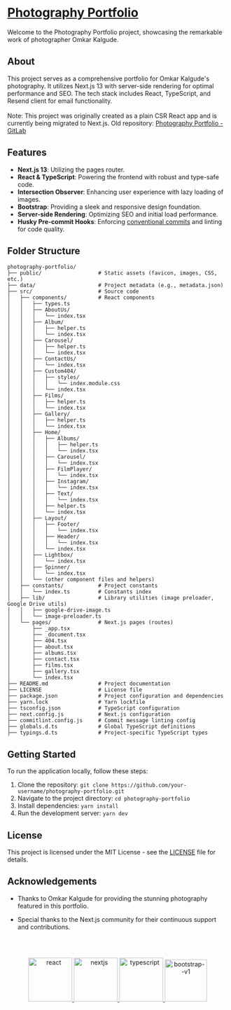 <p align="center">
    <a aria-label="CI Status" href="https://github.com/mayureshkakade/photography-portfolio/actions/workflows/ci.yml">
        <img alt="" src="https://github.com/mayureshkakade/photography-portfolio/actions/workflows/ci.yml/badge.svg">
    </a>
</p>

# [Photography Portfolio](https://omkarkalgude.vercel.app/)

Welcome to the Photography Portfolio project, showcasing the remarkable work of photographer Omkar Kalgude.

## About

This project serves as a comprehensive portfolio for Omkar Kalgude's photography. It utilizes Next.js 13 with server-side rendering for optimal performance and SEO. The tech stack includes React, TypeScript, and Resend client for email functionality.
<br/>
<br/>
Note: This project was originally created as a plain CSR React app and is currently being migrated to Next.js. Old repository: [Photography Portfolio - GitLab](https://gitlab.com/photography-portfolio/photography-portfolio-site)

## Features

- **Next.js 13**: Utilizing the pages router.
- **React & TypeScript**: Powering the frontend with robust and type-safe code.
- **Intersection Observer**: Enhancing user experience with lazy loading of images.
- **Bootstrap**: Providing a sleek and responsive design foundation.
- **Server-side Rendering**: Optimizing SEO and initial load performance.
- **Husky Pre-commit Hooks**: Enforcing [conventional commits](https://www.conventionalcommits.org/en/v1.0.0/) and linting for code quality.

## Folder Structure

```
photography-portfolio/
├── public/                  # Static assets (favicon, images, CSS, etc.)
├── data/                    # Project metadata (e.g., metadata.json)
├── src/                     # Source code
│   ├── components/          # React components
│   │   ├── types.ts
│   │   ├── AboutUs/
│   │   │   └── index.tsx
│   │   ├── Album/
│   │   │   ├── helper.ts
│   │   │   └── index.tsx
│   │   ├── Carousel/
│   │   │   ├── helper.ts
│   │   │   └── index.tsx
│   │   ├── ContactUs/
│   │   │   └── index.tsx
│   │   ├── Custom404/
│   │   │   ├── styles/
│   │   │   │   └── index.module.css
│   │   │   └── index.tsx
│   │   ├── Films/
│   │   │   ├── helper.ts
│   │   │   └── index.tsx
│   │   ├── Gallery/
│   │   │   ├── helper.ts
│   │   │   └── index.tsx
│   │   ├── Home/
│   │   │   ├── Albums/
│   │   │   │   ├── helper.ts
│   │   │   │   └── index.tsx
│   │   │   ├── Carousel/
│   │   │   │   └── index.tsx
│   │   │   ├── FilmPlayer/
│   │   │   │   └── index.tsx
│   │   │   ├── Instagram/
│   │   │   │   └── index.tsx
│   │   │   ├── Text/
│   │   │   │   └── index.tsx
│   │   │   ├── helper.ts
│   │   │   └── index.tsx
│   │   ├── Layout/
│   │   │   ├── Footer/
│   │   │   │   └── index.tsx
│   │   │   ├── Header/
│   │   │   │   └── index.tsx
│   │   │   └── index.tsx
│   │   ├── Lightbox/
│   │   │   └── index.tsx
│   │   ├── Spinner/
│   │   │   └── index.tsx
│   │   └── (other component files and helpers)
│   ├── constants/           # Project constants
│   │   └── index.ts         # Constants index
│   ├── lib/                 # Library utilities (image preloader, Google Drive utils)
│   │   ├── google-drive-image.ts
│   │   └── image-preloader.ts
│   └── pages/               # Next.js pages (routes)
│       ├── _app.tsx
│       ├── _document.tsx
│       ├── 404.tsx
│       ├── about.tsx
│       ├── albums.tsx
│       ├── contact.tsx
│       ├── films.tsx
│       ├── gallery.tsx
│       └── index.tsx
├── README.md                # Project documentation
├── LICENSE                  # License file
├── package.json             # Project configuration and dependencies
├── yarn.lock                # Yarn lockfile
├── tsconfig.json            # TypeScript configuration
├── next.config.js           # Next.js configuration
├── commitlint.config.js     # Commit message linting config
├── globals.d.ts             # Global TypeScript definitions
├── typings.d.ts             # Project-specific TypeScript types
```

## Getting Started

To run the application locally, follow these steps:

1. Clone the repository: `git clone https://github.com/your-username/photography-portfolio.git`
2. Navigate to the project directory: `cd photography-portfolio`
3. Install dependencies: `yarn install`
4. Run the development server: `yarn dev`

## License

This project is licensed under the MIT License - see the [LICENSE](LICENSE) file for details.

## Acknowledgements

- Thanks to Omkar Kalgude for providing the stunning photography featured in this portfolio.
- Special thanks to the Next.js community for their continuous support and contributions.

   </br>
   </br>

<p align="center">
    <a aria-label="React" href="https://legacy.reactjs.org/docs/getting-started.html">
        <img width="100" height="100" src="https://img.icons8.com/plasticine/100/react.png" alt="react" />
    </a>
    <a aria-label="NextJS" href="https://nextjs.org/docs">
        <img width="100" height="100" src="https://img.icons8.com/fluency-systems-filled/96/nextjs.png" alt="nextjs"/>
    </a>
    <a aria-label="Typescript" href="https://www.typescriptlang.org/docs/handbook/intro.html">
        <img width="100" height="100" src="https://img.icons8.com/color/96/typescript.png" alt="typescript"/>
    </a>
    <a aria-label="Bootstrap" href="https://getbootstrap.com/docs/4.0/getting-started/introduction/">
        <img width="96" height="96" src="https://img.icons8.com/color/96/bootstrap--v1.png" alt="bootstrap--v1"/>
    </a>
</p>

<p align="center">
    <a aria-label="License" href="https://github.com/vercel/next.js/blob/canary/license.md">
        <img alt="" src="https://img.shields.io/npm/l/next.svg?style=for-the-badge&labelColor=000000">
    </a>
</p>
